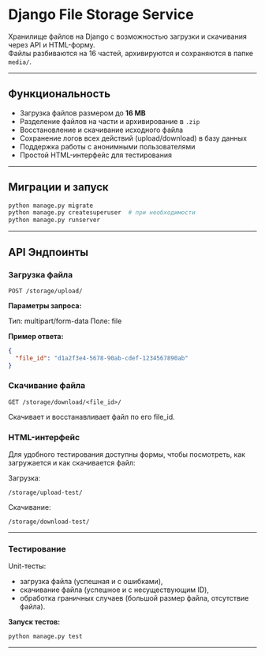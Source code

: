 # Django File Storage Service

Хранилище файлов на Django с возможностью загрузки и скачивания через API и HTML-форму.  
Файлы разбиваются на 16 частей, архивируются и сохраняются в папке `media/`.

---

## Функциональность

- Загрузка файлов размером до **16 MB**
- Разделение файлов на части и архивирование в `.zip`
- Восстановление и скачивание исходного файла
- Сохранение логов всех действий (upload/download) в базу данных
- Поддержка работы с анонимными пользователями
- Простой HTML-интерфейс для тестирования

---

## Миграции и запуск
```bash
python manage.py migrate
python manage.py createsuperuser  # при необходимости
python manage.py runserver
```

---

## API Эндпоинты

### Загрузка файла

```http
POST /storage/upload/
```

**Параметры запроса:**

Тип: multipart/form-data
Поле: file

**Пример ответа:**
```json
{
  "file_id": "d1a2f3e4-5678-90ab-cdef-1234567890ab"
}
```

### Скачивание файла

```http
GET /storage/download/<file_id>/
```

Скачивает и восстанавливает файл по его file_id.

### HTML-интерфейс

Для удобного тестирования доступны формы, чтобы посмотреть, как загружается и как скачивается файл:

Загрузка: 

```
/storage/upload-test/
```

Скачивание: 

```
/storage/download-test/
```

---

### Тестирование
Unit-тесты:
- загрузка файла (успешная и с ошибками),
- скачивание файла (успешное и с несуществующим ID),
- обработка граничных случаев (большой размер файла, отсутствие файла).

**Запуск тестов:**
```bash
python manage.py test
```

---